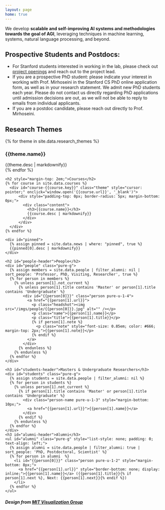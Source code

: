 ```yaml
---
layout: page
home: true
---
```

<p id="mission">
  We develop <strong>scalable and self-improving AI systems and methodologies towards the goal of AGI</strong>, leveraging techniques in machine learning, systems, natural language processing, and beyond.
</p>

<p id="ad">
    <h2><strong><b>Prospective Students and Postdocs:</b></strong></h2>
    <ul>
      <li>For Stanford students interested in working in the lab, please check out <a href="/openings">project openings</a> and reach out to the project lead.</li>    
      <!-- <li>For students interested in working in the lab, please fill out <a href="https://docs.google.com/forms/d/e/1FAIpQLSemsYIAG1wUpGgclG1eaQxDNYxPHB5VZzLl9eRRFsT6NPa_0A/viewform">the following form</a>.</li> -->
      <li>If you are a prospective PhD student: please indicate your interest in working with Prof. Mirhoseini in the Stanford CS PhD online application form, as well as in your research statement. We admit new PhD students each year. Please do not contact us directly regarding PhD applications until admission decisions are out, as we will not be able to reply to emails from individual applicants.</li>
      <li>If you are a postdoc candidate, please reach out directly to Prof. Mirhoseini.</li>
    </ul>
  </p>

<div id="home" class="pure-g">
  <div id="themes" class="pure-u-1 pure-u-md-3-5">
    <h2>Research Themes</h2>
    {% for theme in site.data.research_themes %}
      <div id="theme-{{theme.key}}" class="theme" data-url="{{theme.url}}" data-people="{{theme.people}}" style="cursor: default;">
        <!-- <img src="/themes/{{theme.key}}.png" style="max-width: 100%; height: auto; display: block; margin-top: 0;"> -->
          <div style="padding-top: 0px; border-radius: 5px; margin-bottom: 0px;">
            <div class="content">
              <!-- disable link highlight as we don't have page to point to yet -->
              <h3 style="pointer-events: none;">{{theme.name}}</h3>
              {{theme.desc | markdownify}}
            </div>
          </div>
      </div>
    {% endfor %}

    <h2 style="margin-top: 2em;">Courses</h2>
    {% for course in site.data.courses %}
      <div id="course-{{course.key}}" class="theme" style="cursor: pointer;" onclick="window.open('{{course.url}}', '_blank')">
          <div style="padding-top: 0px; border-radius: 5px; margin-bottom: 0px;">
            <div class="content">
              <h3>{{course.name}}</h3>
              {{course.desc | markdownify}}
            </div>
          </div>
      </div>
    {% endfor %}
  </div>

  <div class="pure-u-1 pure-u-md-2-5">

    <div id="pinned">
      {% assign pinned = site.data.news | where: "pinned", true %}
      {{pinned[0].desc | markdownify}}
    </div>

    <h2 id="people-header">People</h2>
    <div id="people" class="pure-g">
      {% assign members = site.data.people | filter_alumni: nil | sort_people: 'Professor, PhD, Visiting, Researcher', true %}
      {% for person in members %}
        {% unless person[1].not_current %}
          {% unless person[1].title contains 'Master' or person[1].title contains 'Undergraduate' %}
            <div id="{{person[0]}}" class="person pure-u-1-4">
              <a href="{{person[1].url}}">
                <p class="headshot"><img src="/imgs/people/{{person[0]}}.jpg" alt="" /></p>
                <p class="name">{{person[1].name}}</p>
                <p class="title">{{person[1].title}}</p>
                {% if person[1].note %}
                  <p class="note" style="font-size: 0.85em; color: #666; margin-top: 2px;">{{person[1].note}}</p>
                {% endif %}
              </a>
            </div>
          {% endunless %}
        {% endunless %}
      {% endfor %}
    </div>

    <h3 id="students-header">Masters & Undergraduate Researchers</h3>
    <div id="students" class="pure-g">
      {% assign students = site.data.people | filter_alumni: nil %}
      {% for person in students %}
        {% unless person[1].not_current %}
          {% if person[1].title contains 'Master' or person[1].title contains 'Undergraduate' %}
            <div class="person-name pure-u-1-3" style="margin-bottom: 10px;">
              <a href="{{person[1].url}}">{{person[1].name}}</a>
            </div>
          {% endif %}
        {% endunless %}
      {% endfor %}
    </div>
    <h3 id="alumni-header">Alumni</h3>
    <ul id="alumni" class="pure-g" style="list-style: none; padding: 0; text-align: left;">
      {% assign alumni = site.data.people | filter_alumni: true | sort_people: 'PhD, Postdoctoral, Scientist' %}
      {% for person in alumni  %}
        <li id="{{person[0]}}" class="person pure-u-1-2" style="margin-bottom: 8px;">
          <a href="{{person[1].url}}" style="border-bottom: none; display: inline;">{{person[1].name}}</a> ({{person[1].title}}{% if person[1].next %}, Next: {{person[1].next}}{% endif %})
        </li>
      {% endfor %}
    </ul>
  </div>
</div>

<div>
  <h5>Design from <a href="https://vis.csail.mit.edu/">MIT Visualization Group</a></h5>
</div>
